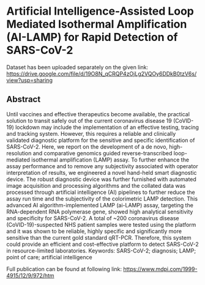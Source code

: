 # Artificial Intelligence-Assisted Loop Mediated Isothermal Amplification (AI-LAMP) for Rapid Detection of SARS-CoV-2

Dataset has been uploaded separately on the given link: https://drive.google.com/file/d/19O8N_qCRQP4zOjLg2VQOy6DDkB0tzV6s/view?usp=sharing

## Abstract
Until vaccines and effective therapeutics become available, the practical solution to transit safely out of the current coronavirus disease 19 (CoVID-19) lockdown may include the implementation of an effective testing, tracing and tracking system. However, this requires a reliable and clinically validated diagnostic platform for the sensitive and specific identification of SARS-CoV-2. Here, we report on the development of a de novo, high-resolution and comparative genomics guided reverse-transcribed loop-mediated isothermal amplification (LAMP) assay. To further enhance the assay performance and to remove any subjectivity associated with operator interpretation of results, we engineered a novel hand-held smart diagnostic device. The robust diagnostic device was further furnished with automated image acquisition and processing algorithms and the collated data was processed through artificial intelligence (AI) pipelines to further reduce the assay run time and the subjectivity of the colorimetric LAMP detection. This advanced AI algorithm-implemented LAMP (ai-LAMP) assay, targeting the RNA-dependent RNA polymerase gene, showed high analytical sensitivity and specificity for SARS-CoV-2. A total of ~200 coronavirus disease (CoVID-19)-suspected NHS patient samples were tested using the platform and it was shown to be reliable, highly specific and significantly more sensitive than the current gold standard qRT-PCR. Therefore, this system could provide an efficient and cost-effective platform to detect SARS-CoV-2 in resource-limited laboratories.
Keywords: SARS-CoV-2; diagnosis; LAMP; point of care; artificial intelligence


Full publication can be found at following link:
https://www.mdpi.com/1999-4915/12/9/972/htm
